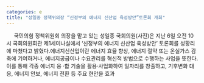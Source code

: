 ```yaml
---
categories: e
title: "성일종 정책위의장 “신정부의 에너지 신산업 육성방안”토론회 개최"
---
```

&nbsp;&nbsp;&nbsp;&nbsp; 국민의힘 정책위원회 의장을 맡고 있는 성일종 국회의원(사진)은 지난 6일 오전 10시 국회의원회관 제1세미나실에서 ‘신정부의 에너지 신산업 육성방안’ 토론회를 성황리에 마쳤다고 밝혔다.에너지신산업이란 에너지 효율 향상, 에너지 절약 또는 온실가스 감축에 기여하거나, 에너지공급이나 수요관리를 혁신적 방법으로 수행하는 사업을 뜻한다. 이를 통해 각종 에너지 융 &#8231;합 기술을 활용&#8231;사업화하여 일자리를 창출하고, 기후변화 대응, 에너지 안보, 에너지 전환 등 주요 현안을 효과